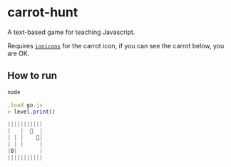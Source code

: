# carrot-hunt
A text-based game for teaching Javascript.

Requires [`ionicons`](http://ionicons.com/) for the carrot icon, if you can see the carrot below, you are OK.

## How to run
``` bash
node
```

``` javascript
.load go.js
> level.print()

|||||||||||
|   |    |
| | |    |
| | |     |
|B|       |
|||||||||||
```
